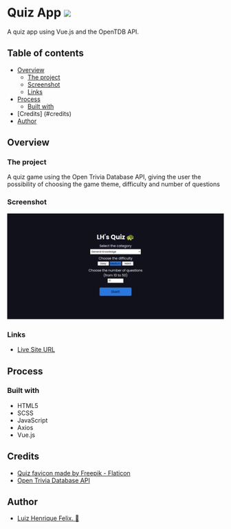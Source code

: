 # Quiz App ![](https://img.shields.io/github/license/luizhf42/quiz-app?style=for-the-badge)

A quiz app using Vue.js and the OpenTDB API.

## Table of contents

- [Overview](#overview)
  - [The project](#the-project)
  - [Screenshot](#screenshot)
  - [Links](#links)
- [Process](#process)
  - [Built with](#built-with)
- [Credits] (#credits)
- [Author](#author)

## Overview

### The project

A quiz game using the Open Trivia Database API, giving the user the possibility of choosing the game theme, difficulty and number of questions

### Screenshot

![](./src/assets/screenshot.png)

### Links

- [Live Site URL](https://quiz-app-luizhf42.vercel.app/)

## Process

### Built with

- HTML5
- SCSS
- JavaScript
- Axios
- Vue.js

## Credits

- <a href="https://www.flaticon.com/free-icons/quiz">Quiz favicon made by Freepik - Flaticon</a>
- <a href="https://opentdb.com/api_config.php">Open Trivia Database API</a>

## Author

- [Luiz Henrique Felix. 🐢](https://www.linkedin.com/in/luiz-henrique-felix)
